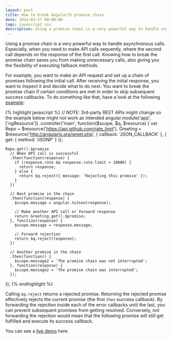 ```yaml
---
layout: post
title: How to break AngularJS promise chain
date: 2014-03-27 00:00:00
tags: javascript css
description: Using a promise chain is a very powerful way to handle asynchronous calls. Especially, when you need to make API calls sequently, where the second call depends on the response of the first call.
---
```


Using a promise chain is a very powerful way to handle asynchronous calls. Especially, when you need to make API calls sequently, where the second call depends on the response of the first call. Knowing how to break the promise chain saves you from making unnecessary calls, also giving you the flexibility of executing fallback methods.

For example, you want to make an API request and set up a chain of promises following the initial call. After receiving the initial response, you want to inspect it and decide what to do next. You want to break the promise chain if certain conditions are met in order to skip subsequent success callbacks. To do something like that, have a look at the following <a href="http://jsfiddle.net/dyfchin/MGPfm/">example</a>:

{% highlight javascript %}
// NOTE: 3rd-party REST APIs might change so the example below might not work as intended
angular.module('app', ['ngResource'])
  .controller('main', function($scope, $q, $resource) {
    var Repo   = $resource('https://api.github.com/rate_limit'),
      Greeting = $resource('http://angularjs.org/greet.php',
                 { callback: 'JSON_CALLBACK' },
                 { get: { method: 'JSONP' } });
    
    Repo.get().$promise
      // When API call is successful
      .then(function(response) {
        if (response.rate && response.rate.limit > 10000) {
          return response;
        } else {
          return $q.reject({ message: 'Rejecting this promise' });
        }
      })
    
      // Next promise in the chain
      .then(function(response) {
        $scope.message = angular.toJson(response);
        
        // Make another API call or forward response
        return Greeting.get().$promise;
      }, function(response) {
        $scope.message = response.message;
        
        // Forward rejection
        return $q.reject(response);
      })
    
      // Another promise in the chain
      .then(function() {
        $scope.message2 = 'The promise chain was not interrupted';
      }, function(response) {
        $scope.message2 = 'The promise chain was interrupted';
      });
  });
{% endhighlight %}

Calling `$q.reject` returns a rejected promise. Returning the rejected promise effectively rejects the current promise (the first `then` success callback). By forwarding the rejection inside each of the error callbacks until the last, you can prevent subsequent promises from getting resolved. Conversely, not forwarding the rejection would mean that the following promise will still get fulfilled and execute its success callback.

You can see a [live demo](http://jsfiddle.net/dyfchin/5hdPb/3/) here.
